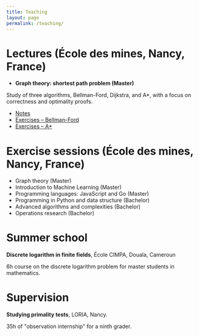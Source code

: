```yaml
---
title: Teaching
layout: page
permalink: /teaching/
---
```


# Lectures (École des mines, Nancy, France)

- **Graph theory: shortest path problem (Master)**

Study of three algorithms, Bellman-Ford, Dijkstra, and A*, with a focus on correctness and optimality proofs.

* <a href="/halaswad.github.io/assets/plus_court_chemin.pdf">Notes</a>
* <a href="/halaswad.github.io/assets/td_pcc.pdf">Exercises – Bellman-Ford</a>
* <a href="/halaswad.github.io/assets/td_pcc_2.pdf">Exercises – A*</a>

# Exercise sessions (École des mines, Nancy, France)
- Graph theory (Master)
- Introduction to Machine Learning (Master)
- Programming languages: JavaScript and Go (Master)
- Programming in Python and data structure (Bachelor)
- Advanced algorithms and complexities (Bachelor)
- Operations research (Bachelor)

# Summer school
**Discrete logarithm in finite fields**, École CIMPA, Douala, Cameroun

6h course on the discrete logarithm problem for master students in mathematics.

# Supervision
**Studying primality tests**, LORIA, Nancy.

35h of "observation internship" for a ninth grader.
